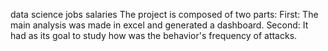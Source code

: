 data science jobs salaries
The project is composed of two parts:
First: The main analysis was made in excel and generated a dashboard.
Second: It had as its goal to study how was the behavior's frequency of attacks.
